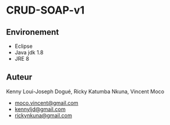 # CRUD-SOAP-v1 #

## Environement ##

* Eclipse 
* Java jdk 1.8
* JRE 8

## Auteur ##
Kenny Loui-Joseph Dogué, Ricky Katumba Nkuna, Vincent Moco
* moco.vincent@gmail.com
* kennyljd@gmail.com
* rickynkuna@gmail.com




